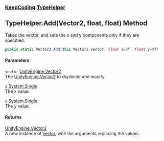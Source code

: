 ### [KeepCoding](KeepCoding.md 'KeepCoding').[TypeHelper](KeepCoding_TypeHelper.md 'KeepCoding.TypeHelper')
## TypeHelper.Add(Vector2, float, float) Method
Takes the vector, and sets the x and y components only if they are specified.  
```csharp
public static Vector2 Add(this Vector2 vector, float x=0f, float y=0f);
```
#### Parameters
<a name='KeepCoding_TypeHelper_Add(Vector2_float_float)_vector'></a>
`vector` [UnityEngine.Vector2](https://docs.microsoft.com/en-us/dotnet/api/UnityEngine.Vector2 'UnityEngine.Vector2')  
The [UnityEngine.Vector2](https://docs.microsoft.com/en-us/dotnet/api/UnityEngine.Vector2 'UnityEngine.Vector2') to duplicate and modify.
  
<a name='KeepCoding_TypeHelper_Add(Vector2_float_float)_x'></a>
`x` [System.Single](https://docs.microsoft.com/en-us/dotnet/api/System.Single 'System.Single')  
The x value.
  
<a name='KeepCoding_TypeHelper_Add(Vector2_float_float)_y'></a>
`y` [System.Single](https://docs.microsoft.com/en-us/dotnet/api/System.Single 'System.Single')  
The y value.
  
#### Returns
[UnityEngine.Vector2](https://docs.microsoft.com/en-us/dotnet/api/UnityEngine.Vector2 'UnityEngine.Vector2')  
A new instance of [vector](KeepCoding_TypeHelper_Add(Vector2_float_float).md#KeepCoding_TypeHelper_Add(Vector2_float_float)_vector 'KeepCoding.TypeHelper.Add(Vector2, float, float).vector'), with the arguments replacing the values.
